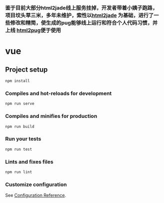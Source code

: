 ### 鉴于目前大部分html2jade线上服务挂掉，开发者带着小姨子跑路，项目坟头草三米，多年未维护，索性以[html2jade](https://github.com/donpark/html2jade) 为基础，进行了一些修改和精简，使生成的pug能够线上运行和符合个人代码习惯，并上线 [html2pug](https://pecopeco.github.io/html2pug/#/)便于使用

# vue

## Project setup
```
npm install
```

### Compiles and hot-reloads for development
```
npm run serve
```

### Compiles and minifies for production
```
npm run build
```

### Run your tests
```
npm run test
```

### Lints and fixes files
```
npm run lint
```

### Customize configuration
See [Configuration Reference](https://cli.vuejs.org/config/).
